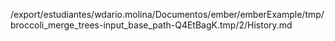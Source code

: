 /export/estudiantes/wdario.molina/Documentos/ember/emberExample/tmp/broccoli_merge_trees-input_base_path-Q4EtBagK.tmp/2/History.md
